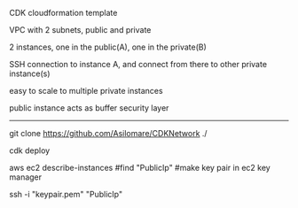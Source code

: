CDK cloudformation template

VPC with 2 subnets, public and private

2 instances, one in the public(A), one in the private(B)

SSH connection to instance A, and connect from there to other private instance(s)

easy to scale to multiple private instances 

public instance acts as buffer security layer

-----------------------------------------------------

git clone https://github.com/Asilomare/CDKNetwork ./ 

cdk deploy

aws ec2 describe-instances
#find "PublicIp"
#make key pair in ec2 key manager

ssh -i "keypair.pem" "PublicIp"
